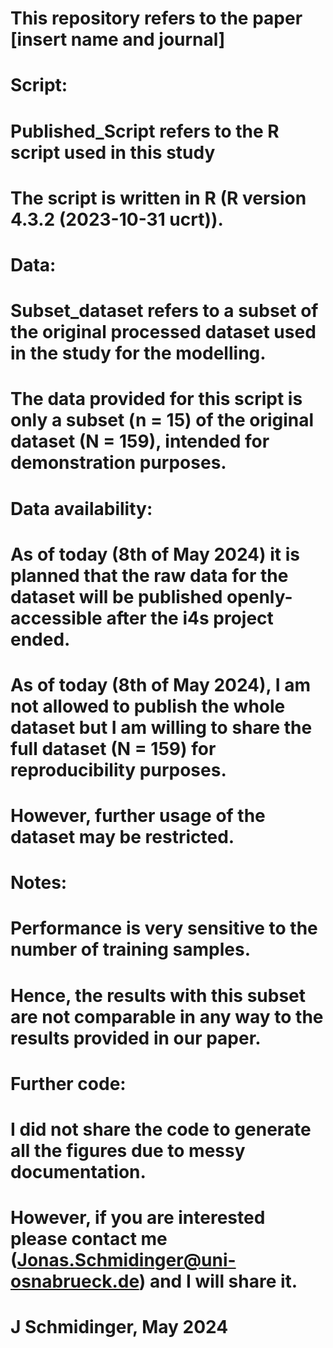# This repository refers to the paper [insert name and journal] 

# Script:
# Published_Script refers to the R script used in this study 
# The script is written in R (R version 4.3.2 (2023-10-31 ucrt)).

# Data:
# Subset_dataset refers to a subset of the original processed dataset used in the study for the modelling.
# The data  provided for this script is only a subset (n = 15) of the original dataset (N = 159), intended for demonstration purposes.

# Data availability:
# As of today (8th of May 2024) it is planned that the raw data for the dataset will be published openly-accessible after the i4s project ended.
# As of today (8th of May 2024), I am not allowed to publish the whole dataset but I am willing to share the full dataset (N = 159) for reproducibility purposes.
# However, further usage of the dataset may be restricted.

# Notes:
# Performance is very sensitive to the number of training samples.
# Hence, the results with this subset are not comparable in any way to the results provided in our paper. 

# Further code:
# I did not share the code to generate all the figures due to messy documentation.
# However, if you are interested please contact me (Jonas.Schmidinger@uni-osnabrueck.de) and I will share it.

# J Schmidinger, May 2024
